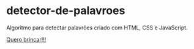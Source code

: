 # detector-de-palavroes
Algoritmo para detectar palavrões criado com HTML, CSS e JavaScript.

<a href="https://detector-de-palavroes.vercel.app/">Quero brincar!!!</a>
